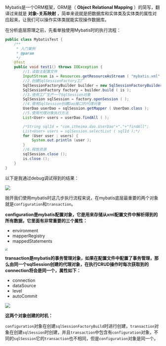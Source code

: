 Mybatis是一个ORM框架，ORM是（ **Object Relational Mapping**  ）的简写，翻译过来就是 **对象-关系映射** ，简单来说就是把数据库和实体类及实体类的属性对应起来，让我们可以操作实体类就能实现操作数据库。

在分析底层原理之前，先看单独使用Mybatis时的执行流程：

```java
public class MybatisTest {
    /**
     * 入门案例
     * @param
     */
    @Test
    public void test1() throws IOException {
        //1.读取主配置文件
        InputStream is = Resources.getResourceAsStream ( "mybatis.xml" );
        //2.创建SqlSessionFactory工厂
        SqlSessionFactoryBuilder builder = new SqlSessionFactoryBuilder ( );
        SqlSessionFactory factory = builder.build ( is );
        //3.使用工厂生产一个SqlSession对象
        SqlSession sqlSession = factory.openSession ( );
        //4.使用SqlSession创建Dao接口的代理对象
        UserDao userDao = sqlSession.getMapper ( UserDao.class );
        //5.使用代理对象执行方法
        List<User> users = userDao.findAll ( );

        /*String sqlId = "com.itheima.dao.UserDao"+"."+"findAll";
        List<User> users = sqlSession.selectList ( sqlId );*/
        for (User user : users) {
            System.out.println (user );
        }
        //6.释放资源
        sqlSession.close ();
        is.close ();
    }
}
```

以下是我通过debug调试得到的结果：

![](https://img-blog.csdnimg.cn/2021031116072717.jpg?x-oss-process=image/watermark,type_ZmFuZ3poZW5naGVpdGk,shadow_10,text_aHR0cHM6Ly9ibG9nLmNzZG4ubmV0L2xpc2h1d2VuNzk4Ng==,size_16,color_FFFFFF,t_70#pic_center)

抛开我们使用mybatis时这几步执行流程来说，在mybatis底层最重要的两个对象就是`configuration`和`transaction`。

**configuration是mybatis配置对象，它是用来存储从xml配置文件中解析得到的所有数据，它里面有非常重要的三个属性：**

- environment
- mapperRegistry
- mappedStatements

<img src="https://img-blog.csdnimg.cn/20210311164146769.png?x-oss-process=image/watermark,type_ZmFuZ3poZW5naGVpdGk,shadow_10,text_aHR0cHM6Ly9ibG9nLmNzZG4ubmV0L2xpc2h1d2VuNzk4Ng==,size_16,color_FFFFFF,t_70" style="zoom: 50%;" />

**transaction是mybatis的事务管理对象，如果在配置文件中配置了事务管理，那么由同一个sqlSession创建的代理对象，在执行CRUD操作时每次获取到的connection将会是同一个，属性如下：**

- connection
- dataSource
- level
- autoCommit

![](https://img-blog.csdnimg.cn/20210311180809643.png?x-oss-process=image/watermark,type_ZmFuZ3poZW5naGVpdGk,shadow_10,text_aHR0cHM6Ly9ibG9nLmNzZG4ubmV0L2xpc2h1d2VuNzk4Ng==,size_16,color_FFFFFF,t_70)

**这两个对象创建的时机：**

`configuration`对象在创建`sqlSessionFactoryBuild`时进行创建，`transaction`对象在创建`sqlSession`时创建，并且`transaction`中包含有`configuration`对象，不同的`sqlSession`它的`transaction`也不相同，但是`configuration`对象是同一个。